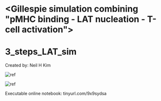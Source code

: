 # <Gillespie simulation combining "pMHC binding - LAT nucleation - T-cell activation">
# 3_steps_LAT_sim

Created by: Neil H Kim

![ref](https://i.imgur.com/gfRofsE.png)


![ref](https://i.imgur.com/8n7tNzF.png)

Executable online notebook: tinyurl.com/9x9sydsa
